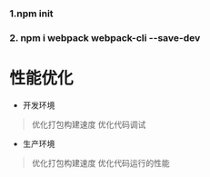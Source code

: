 ### 1.npm init
### 2. npm i webpack webpack-cli --save-dev

# 性能优化

* 开发环境
> 优化打包构建速度
> 优化代码调试 

* 生产环境
> 优化打包构建速度
> 优化代码运行的性能